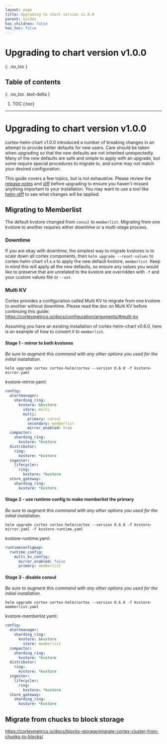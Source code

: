 ```yaml
---
layout: page
title: Upgrading to chart version v1.0.0
parent: Guides
has_children: false
has_toc: false
---
```

# Upgrading to chart version v1.0.0
{: .no_toc }

## Table of contents
{: .no_toc .text-delta }

1. TOC
{:toc}

---
# Upgrading to chart version v1.0.0

cortex-helm-chart v1.0.0 introduced a number of breaking changes in an attempt to provide better defaults for new users. Care should be taken when upgrading so that the new defaults are not inherited unexpectedly. Many of the new defaults are safe and simple to apply with an upgrade, but some require special procedures to migrate to, and some may not match your desired configuration.

This guide covers a few topics, but is not exhaustive. Please review the [release notes](https://github.com/cortexproject/cortex-helm-chart/releases/tag/v1.0.0) and [diff](https://github.com/cortexproject/cortex-helm-chart/compare/v0.6.0...v1.0.0) before upgrading to ensure you haven't missed anything important to your installation. You may want to use a tool like [helm-diff](https://github.com/databus23/helm-diff) to see what changes will be applied.

## Migrating to Memberlist

The default kvstore changed from `consul` to `memberlist`. Migrating from one kvstore to another requires either downtime or a multi-stage process.

### Downtime

If you are okay with downtime, the simplest way to migrate kvstores is to scale down all cortex components, then `helm upgrade --reset-values` to cortex-helm-chart v1.x.x to apply the new default kvstore, `memberlist`. Keep in mind this will apply all the new defaults, so ensure any values you would like to preserve that are unrelated to the kvstore are overridden with `-f` and your custom values file or `--set`.

### Multi KV

Cortex provides a configuration called Multi KV to migrate from one kvstore to another without downtime. Please read the doc on Multi KV before continuing this guide: https://cortexmetrics.io/docs/configuration/arguments/#multi-kv

Assuming you have an existing installation of cortex-helm-chart v0.6.0, here is an example of how to convert it to `memberlist`.
#### Stage 1 - mirror to both kvstores

_Be sure to augment this command with any other options you used for the initial installation._
```
helm upgrade cortex cortex-helm/cortex --version 0.6.0 -f kvstore-mirror.yaml
```

kvstore-mirror.yaml:
```yaml
config:
  alertmanager:
    sharding_ring:
      kvstore: &kvstore
        store: multi
        multi:
          primary: consul
          secondary: memberlist
          mirror_enabled: true
  compactor:
    sharding_ring:
      kvstore: *kvstore
  distributor:
    ring:
      kvstore: *kvstore
  ingester:
    lifecycler:
      ring:
        kvstore: *kvstore
  store_gateway:
    sharding_ring:
      kvstore: *kvstore
```

#### Stage 2 - use runtime config to make memberlist the primary

_Be sure to augment this command with any other options you used for the initial installation._
```
helm upgrade cortex cortex-helm/cortex --version 0.6.0 -f kvstore-mirror.yaml -f kvstore-runtime.yaml
```

kvstore-runtime.yaml:
```yaml
runtimeconfigmap:
  runtime_config:
    multi_kv_config:
      mirror_enabled: false
      primary: memberlist
```

#### Stage 3 - disable consul

_Be sure to augment this command with any other options you used for the initial installation._
```
helm upgrade cortex cortex-helm/cortex --version 0.6.0 -f kvstore-memberlist.yaml
```

kvstore-memberlist.yaml:
```yaml
config:
  alertmanager:
    sharding_ring:
      kvstore: &kvstore
        store: memberlist
  compactor:
    sharding_ring:
      kvstore: *kvstore
  distributor:
    ring:
      kvstore: *kvstore
  ingester:
    lifecycler:
      ring:
        kvstore: *kvstore
  store_gateway:
    sharding_ring:
      kvstore: *kvstore
```

## Migrate from chucks to block storage

https://cortexmetrics.io/docs/blocks-storage/migrate-cortex-cluster-from-chunks-to-blocks/
